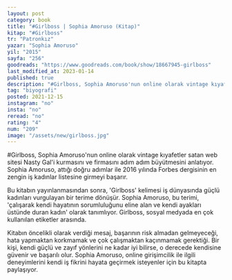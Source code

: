 ```yaml
---
layout: post
category: book
title: "#Girlboss | Sophia Amoruso (Kitap)"
kitap: "#Girlboss"
tr: "Patronkız"
yazar: "Sophia Amoruso"
yil: "2015"
sayfa: "256"
goodreads: "https://www.goodreads.com/book/show/18667945-girlboss"
last_modified_at: 2023-01-14
published: true
description: "#Girlboss, Sophia Amoruso'nun online olarak vintage kıyafetler satan web sitesi Nasty Gal'i kurmasını ve firmasını adım adım büyütmesini anlatıyor. Sophia Amoruso, attığı doğru adımlar ile 2016 yılında Forbes dergisinin en zengin iş kadınlar listesine girmeyi başarmıştır."
tag: "biyografi"
posted: 2021-12-15
instagram: "no"
insta: "no"
reread: "no"
rating: "4"
num: "209"
image: "/assets/new/girlboss.jpg"
---
```


#Girlboss, Sophia Amoruso'nun online olarak vintage kıyafetler satan web sitesi Nasty Gal'i kurmasını ve firmasını adım adım büyütmesini anlatıyor. Sophia Amoruso, attığı doğru adımlar ile 2016 yılında Forbes dergisinin en zengin iş kadınlar listesine girmeyi başarır.

Bu kitabın yayınlanmasından sonra, 'Girlboss' kelimesi iş dünyasında güçlü kadınları vurgulayan bir terime dönüşür. Sophia Amoruso, bu terimi, 'çalışarak kendi hayatının sorumluluğunu eline alan ve kendi ayakları üstünde duran kadın' olarak tanımlıyor. Girlboss, sosyal medyada en çok kullanılan etiketler arasında.

Kitabın öncelikli olarak verdiği mesaj, başarının risk almadan gelmeyeceği, hata yapmaktan korkmamak ve çok çalışmaktan kaçınmamak gerektiği. Bir kişi, kendi güçlü ve zayıf yönlerini ne kadar iyi bilirse, o derecede kendisine güvenir ve başarılı olur. Sophia Amoruso, online girişimcilik ile ilgili deneyimlerini kendi iş fikrini hayata geçirmek isteyenler için bu kitapta paylaşıyor.
